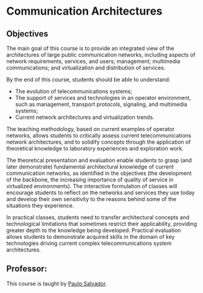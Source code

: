 # Communication Architectures

## Objectives

The main goal of this course is to provide an integrated view of the architectures of large public communication networks, including aspects of network requirements, services, and users; management; multimedia communications; and virtualization and distribution of services.

By the end of this course, students should be able to understand:

- The evolution of telecommunications systems;
- The support of services and technologies in an operator environment, such as management, transport protocols, signaling, and multimedia systems;
- Current network architectures and virtualization trends.

The teaching methodology, based on current examples of operator networks, allows students to critically assess current telecommunications network architectures, and to solidify concepts through the application of theoretical knowledge to laboratory experiences and exploration work.

The theoretical presentation and evaluation enable students to grasp (and later demonstrate) fundamental architectural knowledge of current communication networks, as identified in the objectives (the development of the backbone, the increasing importance of quality of service in virtualized environments). The interactive formulation of classes will encourage students to reflect on the networks and services they use today and develop their own sensitivity to the reasons behind some of the situations they experience.

In practical classes, students need to transfer architectural concepts and technological limitations that sometimes restrict their applicability, providing greater depth to the knowledge being developed. Practical evaluation allows students to demonstrate acquired skills in the domain of key technologies driving current complex telecommunications system architectures.

## Professor:
This course is taught by [Paulo Salvador](https://www.ua.pt/pt/p/10321394).
